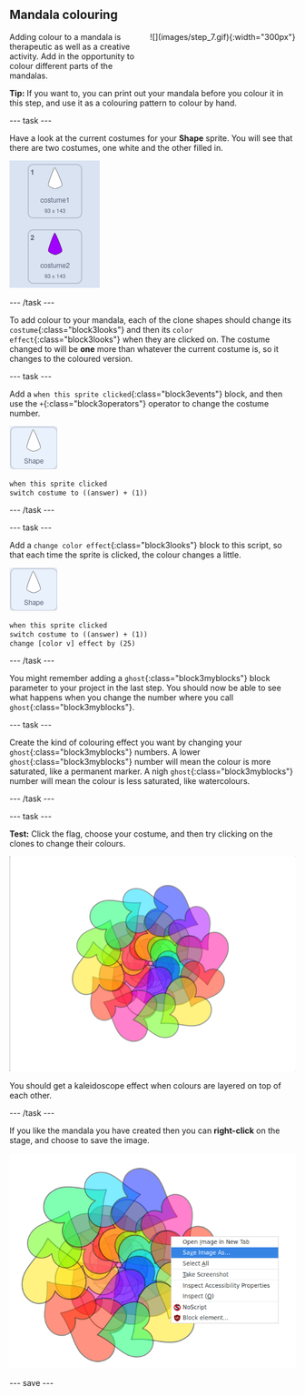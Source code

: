 ## Mandala colouring

<div style="display: flex; flex-wrap: wrap">
<div style="flex-basis: 200px; flex-grow: 1; margin-right: 15px;">
Adding colour to a mandala is therapeutic as well as a creative activity. Add in the opportunity to colour different parts of the mandalas.
</div>
<div>
![](images/step_7.gif){:width="300px"}
</div>
</div>

**Tip:** If you want to, you can print out your mandala before you colour it in this step, and use it as a colouring pattern to colour by hand.

--- task ---

Have a look at the current costumes for your **Shape** sprite. You will see that there are two costumes, one white and the other filled in.

![Two costumes for the sprite.](images/costumes.png)

--- /task ---

To add colour to your mandala, each of the clone shapes should change its `costume`{:class="block3looks"} and then its `color effect`{:class="block3looks"} when they are clicked on. The costume changed to will be **one** more than whatever the current costume is, so it changes to the coloured version.

--- task ---

Add a `when this sprite clicked`{:class="block3events"} block, and then use the `+`{:class="block3operators"} operator to change the costume number.

![The shape sprite.](images/shape_sprite.png)
```blocks3
when this sprite clicked
switch costume to ((answer) + (1))
```

--- /task ---

--- task ---

Add a `change color effect`{:class="block3looks"} block to this script, so that each time the sprite is clicked, the colour changes a little.

![The shape sprite.](images/shape_sprite.png)
```blocks3
when this sprite clicked
switch costume to ((answer) + (1))
change [color v] effect by (25)
```

--- /task ---

You might remember adding a `ghost`{:class="block3myblocks"} block parameter to your project in the last step. You should now be able to see what happens when you change the number where you call `ghost`{:class="block3myblocks"}.

--- task ---

Create the kind of colouring effect you want by changing your `ghost`{:class="block3myblocks"} numbers. A lower `ghost`{:class="block3myblocks"} number will mean the colour is more saturated, like a permanent marker. A nigh `ghost`{:class="block3myblocks"} number will mean the colour is less saturated, like watercolours.

--- /task ---

--- task ---

**Test:** Click the flag, choose your costume, and then try clicking on the clones to change their colours. 

![A mandala made of hearts that have been coloured in a variety of different colours.](images/coloured_mandala.png)

You should get a kaleidoscope effect when colours are layered on top of each other.

--- /task ---

If you like the mandala you have created then you can **right-click** on the stage, and choose to save the image.

![The contect menu appears when the Stage is right-clicked, and the 'Save Image As' option is highlighted.](images/save_mandala.png)

--- save ---
